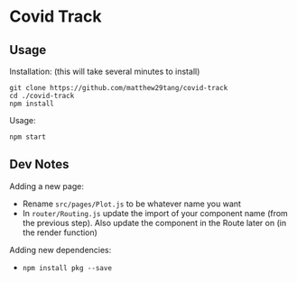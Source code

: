# Covid Track

## Usage
Installation: (this will take several minutes to install)
```
git clone https://github.com/matthew29tang/covid-track
cd ./covid-track
npm install
```

Usage:
```
npm start
```

## Dev Notes
Adding a new page:
* Rename `src/pages/Plot.js` to be whatever name you want
* In `router/Routing.js` update the import of your component name (from the previous step). Also update the component in the Route later on (in the render function)

Adding new dependencies:
* `npm install pkg --save`